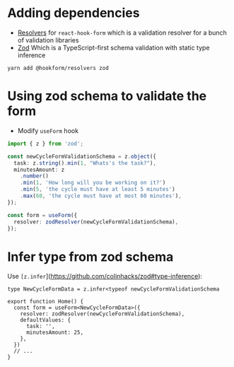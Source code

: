 # Adding dependencies

- [Resolvers](https://www.npmjs.com/package/@hookform/resolvers) for `react-hook-form` which is a validation resolver for a bunch of validation libraries
- [Zod](https://github.com/colinhacks/zod) Which is a TypeScript-first schema validation with static type inference

```
yarn add @hookform/resolvers zod
```

# Using zod schema to validate the form

- Modify `useForm` hook

```ts
import { z } from 'zod';

const newCycleFormValidationSchema = z.object({
  task: z.string().min(1, "Whats's the task?"),
  minutesAmount: z
    .number()
    .min(1, 'How long will you be working on it?')
    .min(5, 'the cycle must have at least 5 minutes')
    .max(60, 'the cycle must have at most 60 minutes'),
});

const form = useForm({
  resolver: zodResolver(newCycleFormValidationSchema),
});
```

# Infer type from zod schema

Use `[z.infer`](https://github.com/colinhacks/zod#type-inference):

```tsx
type NewCycleFormData = z.infer<typeof newCycleFormValidationSchema

export function Home() {
  const form = useForm<NewCycleFormData>({
    resolver: zodResolver(newCycleFormValidationSchema),
    defaultValues: {
      task: '',
      minutesAmount: 25,
    },
  })
  // ...
}
```
